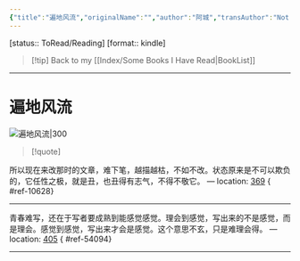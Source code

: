 ```yaml
---
{"title":"遍地风流","originalName":"","author":"阿城","transAuthor":"Not Found.","publisher":"江苏凤凰文艺出版社","rating":9.1,"RelatedBooks":"棋王·树王·孩子王,闲话闲说,文化不是味精,脱腔,常识与通识,威尼斯日记（精装）,台北人,铁浆,阿城精选集,动物凶猛","ISBN":9787539979373,"type":"ReadNote","link":"https://book.douban.com/subject/26278433","cover":"https://img9.doubanio.com/view/subject/l/public/s28688200.jpg","pages":280,"publishDate":"2016-3-1","EndDate":null,"alias":null,"pageprogress":null,"banner_icon":"📖","banner":"https://img9.doubanio.com/view/subject/l/public/s28688200.jpg","dg-publish":true,"permalink":"/BookNotes/遍地风流/","dgPassFrontmatter":true,"noteIcon":""}
---
```


[status:: ToRead/Reading]
[format:: kindle]

>[!tip] Back to my [[Index/Some Books I Have Read\|BookList]]

---
# 遍地风流

![遍地风流|300](https://img9.doubanio.com/view/subject/l/public/s28688200.jpg)

>[!quote]

所以现在来改那时的文章，难下笔，越描越枯，不如不改。状态原来是不可以欺负的，它任性之极，就是丑，也丑得有志气，不得不敬它。 — location: [369]()
{ #ref-10628}


---
青春难写，还在于写者要成熟到能感觉感觉。理会到感觉，写出来的不是感觉，而是理会。感觉到感觉，写出来才会是感觉。这个意思不玄，只是难理会得。 — location: [405]()
{ #ref-54094}


---


